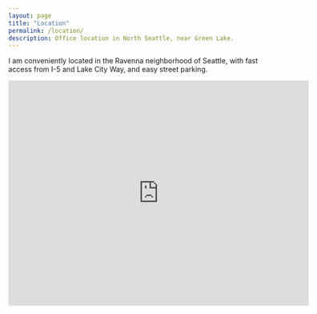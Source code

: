 ```yaml
---
layout: page
title: "Location"
permalink: /location/
description: Office location in North Seattle, near Green Lake.
---
```


I am conveniently located in the Ravenna neighborhood of Seattle, with fast access from I-5 and Lake City Way, and easy street parking.

<iframe width="600" height="450" frameborder="0" style="border:0" src="https://www.google.com/maps/embed/v1/place?q=place_id:ChIJ09hT8vQTkFQRF4DFY4NnCRk&key=AIzaSyBwGlXHX31ykKTTOeYaqyOhzeacE1YmnO8" allowfullscreen></iframe>
